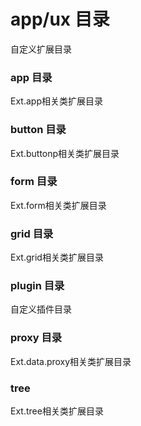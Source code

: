# app/ux 目录
自定义扩展目录
### app 目录
Ext.app相关类扩展目录
### button 目录
Ext.buttonp相关类扩展目录
### form 目录
Ext.form相关类扩展目录
### grid 目录
Ext.grid相关类扩展目录
### plugin 目录
自定义插件目录
### proxy 目录
Ext.data.proxy相关类扩展目录
### tree 
Ext.tree相关类扩展目录